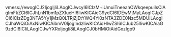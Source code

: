 vmess://ewogICJ2IjogIjIiLAogICJwcyI6ICIzM+iUmuiTneeahOWkqeepuiIsCiAgImFkZCI6ICJhLnN1bm1pZXIueHl6IiwKICAicG9ydCI6IDEwMjMyLAogICJpZCI6ICIzZDg3NTA5Yy1jMzQ0LTRjZjEtYWQ4Yi0zNTA3ZDE0Nzc5MDUiLAogICJhaWQiOiAxNiwKICAibmV0IjogIndzIiwKICAidHlwZSI6ICJub25lIiwKICAiaG9zdCI6ICIiLAogICJwYXRoIjogIi8iLAogICJ0bHMiOiAidGxzIgp9
